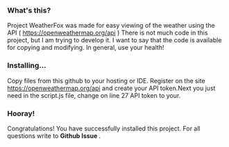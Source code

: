 ### What's this?
Project WeatherFox was made for easy viewing of the weather using the API ( https://openweathermap.org/api )
There is not much code in this project, but I am trying to develop it. I want to say that the code is available for copying and modifying. In general, use your health! 

### Installing...
Copy files from this github to your hosting or IDE. Register on the site https://openweathermap.org/api and create your API token.Next you just need in the script.js file, change on line 27 API token to your.

### Hooray!
Congratulations! You have successfully installed this project. For all questions write to <b> Github Issue </b> .
